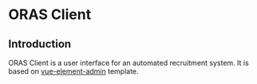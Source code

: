 # ORAS Client

## Introduction

ORAS Client is a user interface for an automated recruitment system. It is based on [vue-element-admin](https://github.com/PanJiaChen/vue-element-admin) template.
